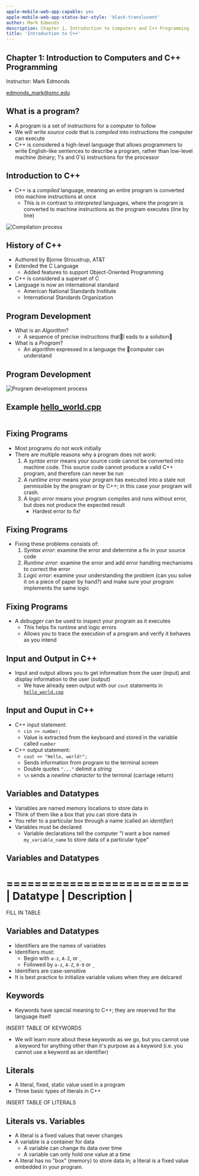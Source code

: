```yaml
---
apple-mobile-web-app-capable: yes
apple-mobile-web-app-status-bar-style: 'black-translucent'
author: Mark Edmonds
description: Chapter 1, Introduction to Computers and C++ Programming
title: 'Introduction to C++'
---
```


## Chapter 1: Introduction to Computers and C++ Programming

Instructor: Mark Edmonds

<edmonds_mark@smc.edu>

## What is a program?

- A program is a set of instructions for a computer to follow
- We will write *source code* that is *compiled* into instructions the computer can execute
- C++ is considered a high-level language that allows programmers to write English-like sentences to describe a program, rather than low-level machine (binary; 1's and 0's) instructions for the processor

## Introduction to C++

- C++ is a *compiled* language, meaning an entire program is converted into machine instructions at once
  - This is in contrast to *interpreted* languages, where the program is converted to machine instructions as the program executes (line by line)

![Compilation process](./images/ch1_compilation.png)

## History of C++

- Authored by Bjorne Stroustrup, AT&T
- Extended the C Language
  - Added features to support Object-Oriented Programming
- C++ is considered a superset of C
- Language is now an international standard
  - American National Standards Institute
  - International Standards Organization

## Program Development

- What is an *Algorithm*?
  - A sequence of precise instructions thatl eads to a solution
- What is a *Program*?
  - An algorithm expressed in a language the computer can understand

## Program Development

![Program development process](./images/ch1_program_development.png)

## Example [hello_world.cpp](../examples/ch1_intro/hello_world.cpp)

```{include=../examples/ch1_intro/hello_world.cpp}
```

## Fixing Programs

- Most programs do not work initially
- There are multiple reasons why a program does not work:
  1. A *syntax error* means your source code cannot be converted into machine code. This source code cannot produce a valid C++ program, and therefore can never be run
  2. A *runtime error* means your program has executed into a state not permissible by the program or by C++; in this case your program will crash.
  3. A *logic error* means your program compiles and runs without error, but does not produce the expected result
      - Hardest error to fix!

## Fixing Programs

- Fixing these problems consists of:
  1. *Syntax error*: examine the error and determine a fix in your source code
  2. *Runtime error*: examine the error and add error handling mechanisms to correct the error
  3. *Logic error*: examine your understanding the problem (can you solve it on a piece of paper by hand?) and make sure your program implements the same logic

## Fixing Programs

- A *debugger* can be used to inspect your program as it executes
  - This helps fix runtime and logic errors
  - Allows you to trace the execution of a program and verify it behaves as you intend

## Input and Output in C++

- Input and output allows you to get information from the user (input) and display information to the user (output)
  - We have already seen output with our `cout` statements in [`hello_world.cpp`](../examples/ch1_intro/hello_world.cpp)

## Input and Ouput in C++

- C++ input statement:
  - `cin >> number;`
  - Value is extracted from the keyboard and stored in the variable called `number`
- C++ output statement:
  - `cout << "Hello, world!";`
  - Sends information from program to the terminal screen
  - Double quotes `"..."` delimit a *string*
  - `\n` sends a *newline character* to the terminal (carriage return)

## Variables and Datatypes

- Variables are named memory locations to store data in
- Think of them like a box that you can store data in
- You refer to a particular box through a name (called an *identifier*)
- Variables must be declared
  - Variable declarations tell the computer "I want a box named `my_variable_name` to store data of a particular type"

## Variables and Datatypes

==========================
| Datatype | Description |
==========================

FILL IN TABLE

## Variables and Datatypes

- Identifiers are the names of variables
- Identifiers must:
  - Begin with `a-z`, `A-Z`, or `_`
  - Followed by `a-z`, `A-Z`, `0-9` or `_`
- Identifiers are case-sensitive
- It is best practice to initialize variable values when they are delcared

## Keywords

- Keywords have special meaning to C++; they are reserved for the language itself

INSERT TABLE OF KEYWORDS

- We will learn more about these keywords as we go, but you cannot use a keyword for anything other than it's purpose as a keyword (i.e. you cannot use a keyword as an identifier)

## Literals

- A literal, fixed, static value used in a program
- Three basic types of literals in C++

INSERT TABLE OF LITERALS

## Literals vs. Variables

- A literal is a fixed values that never changes
- A variable is a container for data
  - A variable can change its data over time
  - A variable can only hold one value at a time
- A literal has no "box" (memory) to store data in; a literal is a fixed value embedded in your program.